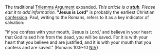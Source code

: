 The traditional
[Trilemma Argument](index.php?title=Trilemma_Argument&action=edit&redlink=1 "Trilemma Argument (page does not exist)")
expanded.
*This article is a **[stub](http://www.theopedia.com/Category:Theopedia_stubs "Category:Theopedia stubs")**. Please edit it to add information.*
**"Jesus is Lord"** is probably the earliest Christian
[confession](Creeds_and_confessions "Creeds and confessions").
Paul, writing to the Romans, refers to it as a key indicator of
salvation:

"if you confess with your mouth, 'Jesus is Lord,' and believe in
your heart that God raised him from the dead, you will be saved.
For it is with your heart that you believe and are justified, and
it is with your mouth that you confess and are saved." (Romans
10:9-10 [NIV](NIV "NIV"))